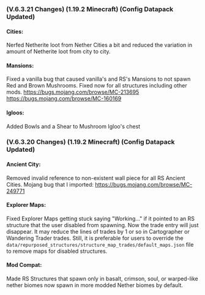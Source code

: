 ### **(V.6.3.21 Changes) (1.19.2 Minecraft) (Config Datapack Updated)**

#### Cities:
Nerfed Netherite loot from Nether Cities a bit and reduced the variation in amount of Netherite loot from city to city.

#### Mansions:
Fixed a vanilla bug that caused vanilla's and RS's Mansions to not spawn Red and Brown Mushrooms. Fixed now for all structures including other mods.
 https://bugs.mojang.com/browse/MC-213695
 https://bugs.mojang.com/browse/MC-160169

#### Igloos:
Added Bowls and a Shear to Mushroom Igloo's chest


### **(V.6.3.20 Changes) (1.19.2 Minecraft) (Config Datapack Updated)**

#### Ancient City:
Removed invalid reference to non-existent wall piece for all RS Ancient Cities. Mojang bug that I imported: https://bugs.mojang.com/browse/MC-249771

#### Explorer Maps:
Fixed Explorer Maps getting stuck saying "Working..." if it pointed to an RS structure that the user disabled from spawning.
 Now the trade entry will just disappear. It may reduce the lines of trades by 1 or so in Cartographer or Wandering Trader trades.
 Still, it is preferable for users to override the `data/repurposed_structures/structure_map_trades/default_maps.json` file to remove maps for disabled structures.

#### Mod Compat:
Made RS Structures that spawn only in basalt, crimson, soul, or warped-like nether biomes now spawn in more modded Nether biomes by default.
